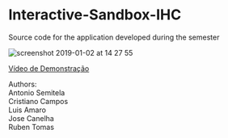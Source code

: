 # Interactive-Sandbox-IHC
Source code for the application developed during the semester

![screenshot 2019-01-02 at 14 27 55](https://user-images.githubusercontent.com/6930873/50729686-fe5da680-1135-11e9-99ad-c482b30b5c9c.png)

[Vídeo de Demonstração](https://l.facebook.com/l.php?u=https%3A%2F%2Fwww.dropbox.com%2Fs%2Fp7omdxnl0yuvumn%2FDSC_2952.MOV%3Fdl%3D0%26fbclid%3DIwAR0qGXhjzgN2v8BGOHlAou-p28i4bQowLZUzBdkP8eFrL01-fW15p1zx7DA&h=AT1kCSk7pS9ju_90I3WtImDKd5YxiFkXls8hTQQBNGC8pGf-iIxH8NZYWZAj4584MbURO1pqClON1CiGf9OzadYsxjC4ib9bu97ssR0kFyAmP0qVOvSxhtxpY1NzaQZOShRtDf_q)  
  
Authors:  
Antonio Semitela   
Cristiano Campos   
Luis Amaro  
Jose Canelha  
Ruben Tomas
